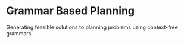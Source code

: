 # Grammar Based Planning

Generating feasible solutions to planning problems using context-free grammars.
